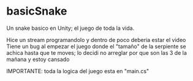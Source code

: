# basicSnake
Un snake basico en Unity; el juego de toda la vida. 

Hice un stream programandolo y dentro de poco deberia estar el video
Tiene un bug al empezar el juego donde el "tamaño" de la serpiente se achica hasta que te moves; lo decidi no arreglar por que son las 3 de la mañana y estoy cansado

IMPORTANTE: toda la logica del juego esta en "main.cs"
